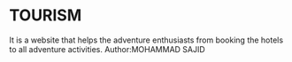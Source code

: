 # TOURISM
It is a website that helps the adventure enthusiasts from booking the hotels to all adventure activities.
Author:MOHAMMAD SAJID
